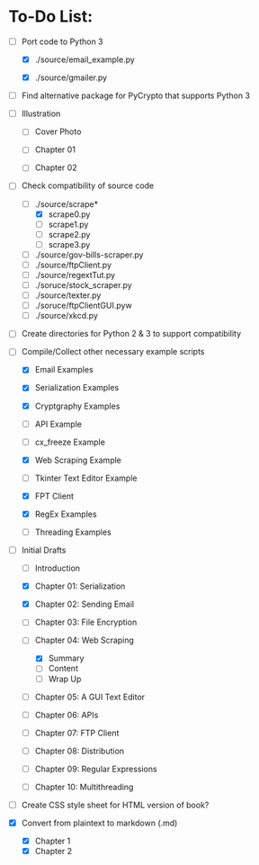 # To-Do List:

- [ ] Port code to Python 3
  - [x] ./source/email\_example.py
  - [x] ./source/gmailer.py


- [ ] Find alternative package for PyCrypto that supports Python 3


- [ ] Illustration
  - [ ] Cover Photo
  - [ ] Chapter 01
  - [ ] Chapter 02


- [ ] Check compatibility of source code
  - [ ] ./source/scrape\*
    - [x] scrape0.py
    - [ ] scrape1.py
    - [ ] scrape2.py
    - [ ] scrape3.py
  - [ ] ./source/gov-bills-scraper.py
  - [ ] ./source/ftpClient.py
  - [ ] ./source/regextTut.py
  - [ ] ./soruce/stock\_scraper.py
  - [ ] ./source/texter.py
  - [ ] ./soruce/ftpClientGUI.pyw
  - [ ] ./source/xkcd.py

- [ ] Create directories for Python 2 & 3 to support compatibility

- [ ] Compile/Collect other necessary example
  scripts
  - [x] Email Examples
  - [x] Serialization Examples
  - [x] Cryptgraphy Examples
  - [ ] API Example
  - [ ] cx\_freeze Example
  - [x] Web Scraping Example
  - [ ] Tkinter Text Editor Example
  - [x] FPT Client
  - [x] RegEx Examples
  - [ ] Threading Examples


- [ ] Initial Drafts
  - [ ] Introduction
  - [x] Chapter 01: Serialization
  - [x] Chapter 02: Sending Email
  - [ ] Chapter 03: File Encryption
  - [ ] Chapter 04: Web Scraping
    - [x] Summary
    - [ ] Content
    - [ ] Wrap Up
  - [ ] Chapter 05: A GUI Text Editor
  - [ ] Chapter 06: APIs
  - [ ] Chapter 07: FTP Client
  - [ ] Chapter 08: Distribution
  - [ ] Chapter 09: Regular Expressions
  - [ ] Chapter 10: Multithreading


- [ ] Create CSS style sheet for HTML version of book?


- [x] Convert from plaintext to markdown (.md)
  - [x] Chapter 1
  - [x] Chapter 2
